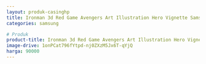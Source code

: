 ```yaml
---
layout: produk-casinghp
title: Ironman 3d Red Game Avengers Art Illustration Hero Vignette Samsung Galaxy S9 Case
categories: samsung

# Produk
product-title: Ironman 3d Red Game Avengers Art Illustration Hero Vignette Samsung Galaxy S9 Case
image-drive: 1onPCat796fYtpd-nj0ZXzM5Jx6T-qYjQ
harga: 90000
---
```

